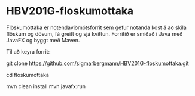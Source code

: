 ﻿# HBV201G-floskumottaka

Flöskumóttaka er notendaviðmótsforrit sem gefur notanda kost á að skila flöskum og dósum, fá greitt og sjá kvittun. Forritið er smíðað í Java með JavaFX og byggt með Maven.

Til að keyra forrit:

git clone https://github.com/sigmarbergmann/HBV201G-floskumottaka.git

cd floskumottaka

mvn clean install
mvn javafx:run
